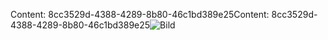 <span data-ttu-id="efca4-101">Content: 8cc3529d-4388-4289-8b80-46c1bd389e25</span><span class="sxs-lookup"><span data-stu-id="efca4-101">Content: 8cc3529d-4388-4289-8b80-46c1bd389e25</span></span>![Bild](e4de47dc-c9c0-4be8-9304-a0b6a4e3bf0c.png)
